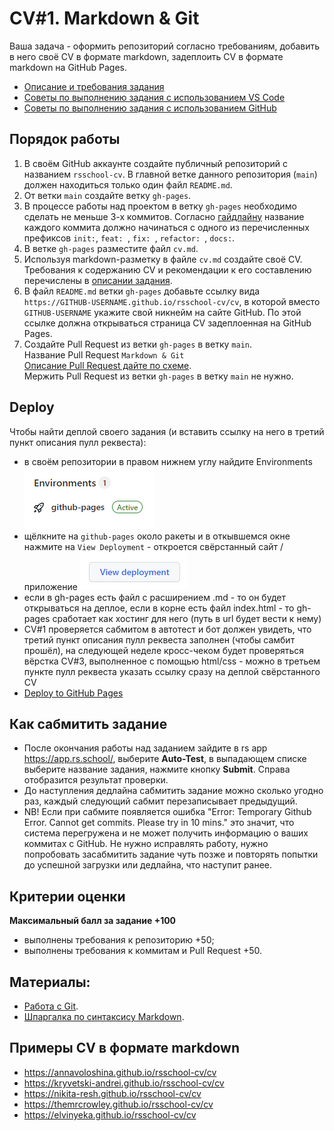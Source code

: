#  CV#1. Markdown & Git

Ваша задача - оформить репозиторий согласно требованиям, добавить в него своё CV в формате markdown, задеплоить CV в формате markdown на GitHub Pages.  

- [Описание и требования задания](https://github.com/rolling-scopes-school/tasks/blob/master/tasks/cv/cv.md#%D1%81%D0%BE%D0%B4%D0%B5%D1%80%D0%B6%D0%B0%D0%BD%D0%B8%D0%B5-cv)
- [Советы по выполнению задания с использованием VS Code](cv-hints.md)
- [Советы по выполнению задания с использованием GitHub](cv-github-hints.md)  

## Порядок работы
1. В своём GitHub аккаунте создайте публичный репозиторий с названием `rsschool-cv`. 
В главной ветке данного репозитория (`main`) должен находиться только один файл `README.md`.
2. От ветки `main` создайте ветку `gh-pages`.  
3. В процессе работы над проектом в ветку `gh-pages` необходимо сделать не меньше 3-х коммитов. Согласно [гайдлайну](https://docs.rs.school/#/git-convention) название каждого коммита должно начинаться с одного из перечисленных префиксов `init:`, `feat: `, `fix: `, `refactor: `, `docs:`.
4. В ветке `gh-pages` разместите файл `cv.md`.
5. Используя markdown-разметку в файле `cv.md` создайте своё CV.  
Требования к содержанию CV и рекомендации к его составлению перечислены в [описании задания](cv.md#содержание-cv).
6. В файл `README.md` ветки `gh-pages` добавьте ссылку вида `https://GITHUB-USERNAME.github.io/rsschool-cv/cv`, в которой вместо `GITHUB-USERNAME` укажите свой никнейм на сайте GitHub. По этой ссылке должна открываться страница CV задеплоенная на GitHub Pages.
7. Создайте Pull Request из ветки `gh-pages` в ветку `main`.  
Название Pull Request `Markdown & Git`  
[Описание Pull Request дайте по схеме](https://docs.rs.school/#/pull-request-review-process?id=Требования-к-pull-request-pr).  
Мержить Pull Request из ветки `gh-pages` в ветку `main` не нужно.

## Deploy
Чтобы найти деплой своего задания (и вставить ссылку на него в третий пункт описания пулл реквеста):
- в своём репозитории в правом нижнем углу найдите Environments
![github](images/find_deploy_01.png)
- щёлкните на `github-pages` около ракеты и в откывшемся окне нажмите на `View Deployment` - откроется свёрстанный сайт / приложение
![github](images/find_deploy_02.png)
- если в gh-pages есть файл с расширением .md - то он будет открываться на деплое, если в корне есть файл index.html - то gh-pages сработает как хостинг для него (путь в url будет вести к нему)
- CV#1 проверяется сабмитом в автотест и бот должен увидеть, что третий пункт описания пулл реквеста заполнен (чтобы самбит прошёл), на следующей неделе кросс-чеком будет проверяться вёрстка CV#3, выполненное с помощью html/css - можно в третьем пункте пулл реквеста указать ссылку сразу на деплой свёрстанного CV
- [Deploy to GitHub Pages](https://www.youtube.com/watch?v=0lvKcqP3aP0)

## Как сабмитить задание
- После окончания работы над заданием зайдите в rs app https://app.rs.school/, выберите **Auto-Test**, в выпадающем списке выберите название задания, нажмите кнопку **Submit**. Справа отобразится результат проверки.  
- До наступления дедлайна сабмитить задание можно сколько угодно раз, каждый следующий сабмит перезаписывает предыдущий.
- NB! Если при сабмите появляется ошибка "Error: Temporary Github Error. Cannot get commits. Please try in 10 mins." это значит, что система перегружена и не может получить информацию о ваших коммитах с GitHub. Не нужно исправлять работу, нужно попробовать засабмитить задание чуть позже и повторять попытки до успешной загрузки или дедлайна, что наступит ранее.

## Критерии оценки
**Максимальный балл за задание +100**
- выполнены требования к репозиторию +50;
- выполнены требования к коммитам и Pull Request +50.

## Материалы:
- [Работа с Git](git.md).
- [Шпаргалка по синтаксису Markdown](https://ydmitry.ru/blog/rukovodstvo-po-markdown-dlya-uproshcheniya-veb-razrabotki/).

## Примеры CV в формате markdown
- https://annavoloshina.github.io/rsschool-cv/cv
- https://kryvetski-andrei.github.io/rsschool-cv/cv
- https://nikita-resh.github.io/rsschool-cv/cv
- https://themrcrowley.github.io/rsschool-cv/cv
- https://elvinyeka.github.io/rsschool-cv/cv

